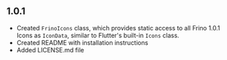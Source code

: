 ## 1.0.1

* Created `FrinoIcons` class, which provides static access to all Frino 1.0.1 Icons as `IconData`, similar to Flutter's built-in `Icons` class.
* Created README with installation instructions
* Added LICENSE.md file

